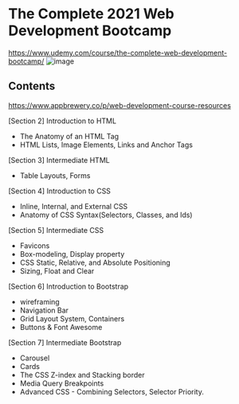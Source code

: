 # The Complete 2021 Web Development Bootcamp
https://www.udemy.com/course/the-complete-web-development-bootcamp/
![image](https://user-images.githubusercontent.com/76411405/133629017-cc5c66d1-d52e-409c-9a56-c26a119f3318.png)

## Contents
https://www.appbrewery.co/p/web-development-course-resources

[Section 2] Introduction to HTML
- The Anatomy of an HTML Tag
- HTML Lists, Image Elements, Links and Anchor Tags

[Section 3] Intermediate HTML
- Table Layouts, Forms

[Section 4] Introduction to CSS
- Inline, Internal, and External CSS
- Anatomy of CSS Syntax(Selectors, Classes, and Ids)

[Section 5] Intermediate CSS
- Favicons
- Box-modeling, Display property
- CSS Static, Relative, and Absolute Positioning
- Sizing, Float and Clear

[Section 6] Introduction to Bootstrap
- wireframing
- Navigation Bar
- Grid Layout System, Containers
- Buttons & Font Awesome

[Section 7] Intermediate Bootstrap
- Carousel
- Cards
- The CSS Z-index and Stacking border
- Media Query Breakpoints
- Advanced CSS - Combining Selectors, Selector Priority.
